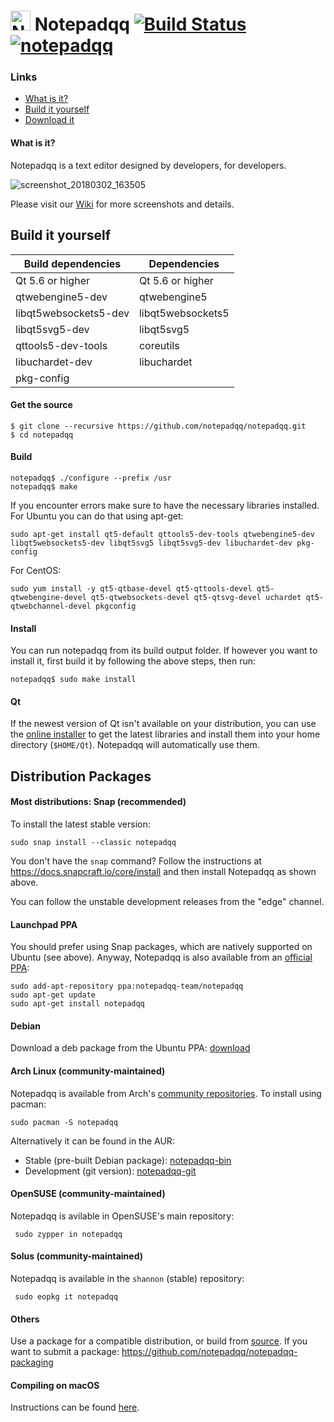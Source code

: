 # <img src="https://user-images.githubusercontent.com/4319621/36906314-e3f99680-1e35-11e8-90fd-f959c9641f36.png" alt="Notepadqq" width="32" height="32" /> Notepadqq [![Build Status](https://travis-ci.com/notepadqq/notepadqq.svg?branch=master)](https://travis-ci.com/notepadqq/notepadqq) [![notepadqq](https://snapcraft.io/notepadqq/badge.svg)](https://snapcraft.io/notepadqq)

### Links

* [What is it?](#what-is-it)
* [Build it yourself](#build-it-yourself)
* [Download it](#distribution-packages)

#### What is it?

Notepadqq is a text editor designed by developers, for developers. 

![screenshot_20180302_163505](https://notepadqq.com/s/images/snapshot1.png)

Please visit our [Wiki](https://github.com/notepadqq/notepadqq/wiki) for more screenshots and details.

Build it yourself
-----

| Build dependencies    | Dependencies      |
|-----------------------|-------------------|
| Qt 5.6 or higher      | Qt 5.6 or higher  |
| qtwebengine5-dev      | qtwebengine5      |
| libqt5websockets5-dev | libqt5websockets5 |
| libqt5svg5-dev        | libqt5svg5        |
| qttools5-dev-tools    | coreutils         |
| libuchardet-dev       | libuchardet       |
| pkg-config            |                   |

#### Get the source

    $ git clone --recursive https://github.com/notepadqq/notepadqq.git
    $ cd notepadqq

#### Build

    notepadqq$ ./configure --prefix /usr
    notepadqq$ make
    
If you encounter errors make sure to have the necessary libraries installed. For Ubuntu you can do that using apt-get:

    sudo apt-get install qt5-default qttools5-dev-tools qtwebengine5-dev libqt5websockets5-dev libqt5svg5 libqt5svg5-dev libuchardet-dev pkg-config

For CentOS:

    sudo yum install -y qt5-qtbase-devel qt5-qttools-devel qt5-qtwebengine-devel qt5-qtwebsockets-devel qt5-qtsvg-devel uchardet qt5-qtwebchannel-devel pkgconfig
    
#### Install

You can run notepadqq from its build output folder. If however you want to install it, first build it
by following the above steps, then run:

    notepadqq$ sudo make install

#### Qt

If the newest version of Qt isn't available on your distribution, you can use the [online installer](http://www.qt.io/download-open-source) to get the latest libraries and install them into your home directory (`$HOME/Qt`). Notepadqq will automatically use them.

Distribution Packages
---------------------

#### Most distributions: Snap (recommended)

To install the latest stable version:

    sudo snap install --classic notepadqq

You don't have the `snap` command? Follow the instructions at https://docs.snapcraft.io/core/install and then install Notepadqq as shown above.

You can follow the unstable development releases from the "edge" channel.

#### Launchpad PPA
You should prefer using Snap packages, which are natively supported on Ubuntu (see above). Anyway, Notepadqq is also available from an [official PPA](https://launchpad.net/~notepadqq-team/+archive/ubuntu/notepadqq):

    sudo add-apt-repository ppa:notepadqq-team/notepadqq
    sudo apt-get update
    sudo apt-get install notepadqq

#### Debian
Download a deb package from the Ubuntu PPA: [download](https://launchpad.net/~notepadqq-team/+archive/ubuntu/notepadqq/+packages)

#### Arch Linux (community-maintained)
Notepadqq is available from Arch's [community repositories](https://www.archlinux.org/packages/community/x86_64/notepadqq/). To install using pacman:

    sudo pacman -S notepadqq

Alternatively it can be found in the AUR:

 * Stable (pre-built Debian package): [notepadqq-bin](https://aur.archlinux.org/packages/notepadqq-bin/)
 * Development (git version): [notepadqq-git](https://aur.archlinux.org/packages/notepadqq-git/)

#### OpenSUSE (community-maintained)
Notepadqq is avilable in OpenSUSE's main repository:

     sudo zypper in notepadqq
     
#### Solus (community-maintained)
Notepadqq is available in the `shannon` (stable) repository:

     sudo eopkg it notepadqq

#### Others
Use a package for a compatible distribution, or build from [source](https://github.com/notepadqq/notepadqq.git).
If you want to submit a package: https://github.com/notepadqq/notepadqq-packaging

#### Compiling on macOS
Instructions can be found [here](https://github.com/notepadqq/notepadqq/wiki/Compiling-Notepadqq-on-macOS).
